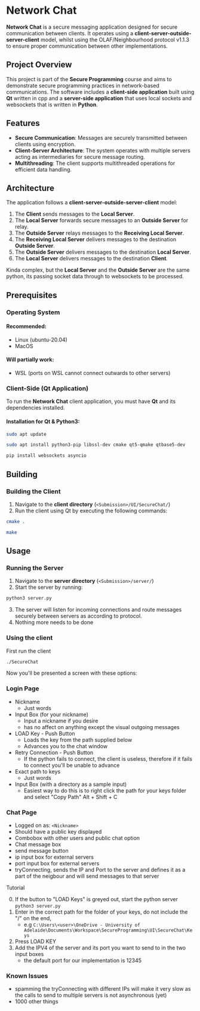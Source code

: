 # Network Chat

**Network Chat** is a secure messaging application designed for secure communication between clients. It operates using a **client-server-outside-server-client** model, whilst using the OLAF/Neighbourhood protocol v1.1.3 to ensure proper communication between other implementations.

## Project Overview

This project is part of the **Secure Programming** course and aims to demonstrate secure programming practices in network-based communications. The software includes a **client-side application** built using **Qt** written in cpp and a **server-side application** that uses local sockets and websockets that is written in **Python**.

## Features

- **Secure Communication**: Messages are securely transmitted between clients using encryption.
- **Client-Server Architecture**: The system operates with multiple servers acting as intermediaries for secure message routing.
- **Multithreading**: The client supports multithreaded operations for efficient data handling.

## Architecture

The application follows a **client-server-outside-server-client** model:
1. The **Client** sends messages to the **Local Server**.
2. The **Local Server** forwards secure messages to an **Outside Server** for relay.
3. The **Outside Server** relays messages to the **Receiving Local Server**.
4. The **Receiving Local Server** delivers messages to the destination **Outside Server**.
5. The **Outside Server** delivers messages to the destination **Local Server**.
5. The **Local Server** delivers messages to the destination **Client**.

Kinda complex, but the **Local Server** and the **Outside Server** are the same python, its passing socket data through to websockets to be processed.

## Prerequisites

### Operating System
#### Recommended:
- Linux (ubuntu-20.04)
- MacOS

#### Will partially work:
- WSL (ports on WSL cannot connect outwards to other servers)

### Client-Side (Qt Application)
To run the **Network Chat** client application, you must have **Qt** and its dependencies installed.

#### Installation for Qt & Python3:

```bash
sudo apt update
```
```bash
sudo apt install python3-pip libssl-dev cmake qt5-qmake qtbase5-dev
```
```bash
pip install websockets asyncio
```

## Building

### Building the Client

1. Navigate to the **client directory** (```<Submission>/UI/SecureChat/```)
2. Run the client using Qt by executing the following commands:

```bash
cmake .
```
```bash
make
```

## Usage

### Running the Server

1. Navigate to the **server directory** (```<Submission>/server/```)
2. Start the server by running:

```bash
python3 server.py
```

3. The server will listen for incoming connections and route messages securely between servers as according to protocol.
4. Nothing more needs to be done

### Using the client

First run the client

```bash
./SecureChat
```

Now you'll be presented a screen with these options:

### Login Page

- Nickname
   - Just words
- Input Box (for your nickname)
   - Input a nickname if you desire
   - has no affect on anything except the visual outgoing messages
- LOAD Key - Push Button
   - Loads the key from the path supplied below
   - Advances you to the chat window
- Retry Connection - Push Button
   - If the python fails to connect, the client is useless, therefore if it fails to connect you'll be unable to advance
- Exact path to keys
   - Just words
- Input Box (with a directory as a sample input)
   - Easiest way to do this is to right click the path for your keys folder and select "Copy Path" Alt + Shift + C


### Chat Page

- Logged on as: ``<Nickname>``
- Should have a public key displayed
- Combobox with other users and public chat option
- Chat message box
- send message button
- ip input box for external servers
- port input box for external servers
- tryConnecting, sends the IP and Port to the server and defines it as a part of the neigbour and will send messages to that server

Tutorial

0. If the button to "LOAD Keys" is greyed out, start the python server ``python3 server.py``
1. Enter in the correct path for the folder of your keys, do not include the "/" on the end,
   - e.g ``C:\Users\<user>\OneDrive - University of Adelaide\Documents\Workspace\SecureProgramming\UI\SecureChat\Keys``
2. Press LOAD KEY
3. Add the IPV4 of the server and its port you want to send to in the two input boxes
   - the default port for our implementation is 12345

### Known Issues
- spamming the tryConnecting with different IPs will make it very slow as the calls to send to multiple servers is not asynchronous (yet)
- 1000 other things